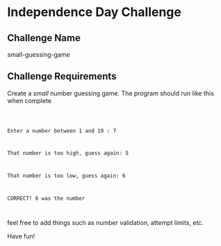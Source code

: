 # Independence Day Challenge
## Challenge Name
small-guessing-game
## Challenge Requirements
Create a _small_ number guessing game.
The program should run like this when complete

<code>  

Enter a number between 1 and 10 : 7  

That number is too high, guess again: 5  

That number is too low, guess again: 6  

CORRECT! 6 was the number  

</code>  

feel free to add things such as number validation, attempt limits, etc. 

Have fun!
